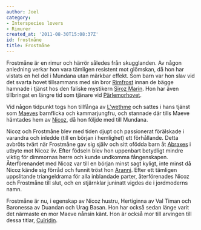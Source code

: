 ```yaml
---
author: Joel
category:
- Interspecies lovers
- Rimurer
created_at: '2011-08-30T15:08:37Z'
id: frostmåne
title: Frostmåne
---
```

Frostmåne är en rimur och härrör således från skugglanden. Av någon anledning verkar hon vara tämligen resistent mot glömskan, då hon har vistats en hel del i Mundana utan märkbar effekt. Som barn var hon slav vid det svarta hovet tillsammans med sin bror [Rimfrost] innan de bägge hamnade i tjänst hos den faliske mystikern [Siroz Marin]. Hon har även tillbringat en längre tid som tjänare vid [Pärlemorhovet].

Vid någon tidpunkt togs hon tillfånga av [L'wethme] och sattes i hans tjänst som [Maeves] barnflicka och kammarjungfru, och stannade där tills Maeve hämtades hem av [Nicoz], då hon följde med till Mundana.

Nicoz och Frostmåne blev med tiden djupt och passionerat förälskade i varandra och inledde (till en början i hemlighet) ett förhållande. Detta avbröts tvärt när Frostmåne gav sig själv och sitt ofödda barn åt [Abraxes] i utbyte mot Nicoz liv. Efter födseln blev hon uppenbart betydligt mindre viktig för dimmornas herre och kunde undkomma fångenskapen. Återförenandet med Nicoz var till en början minst sagt kyligt, inte minst då Nicoz kände sig förråd och funnit tröst hon [Aranni]. Efter ett tämligen uppslitande triangeldrama för alla inblandade parter, återförenades Nicoz och Frostmåne till slut, och en stjärnklar juninatt vigdes de i jordmoderns namn.

Frostmåne är nu, i egenskap av Nicoz hustru, Hertiginna av Val Timan och Baronessa av Duandan och Urag Basan. Hon har också sedan länge varit det närmaste en mor Maeve nånsin känt. Hon är också mor till arvingen till dessa titlar, [Cuïridin].

  [Rimfrost]: Rimfrost
  [Siroz Marin]: Ziroz_Marin
  [Pärlemorhovet]: Pärlemorhovet
  [L'wethme]: Lwethme
  [Maeves]: Maeve
  [Nicoz]: Nicoz
  [Abraxes]: Abraxes
  [Aranni]: Aranni
  [Cuïridin]: Cuïridin